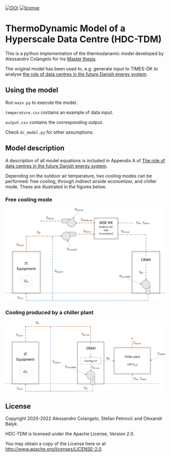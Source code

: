 [![DOI](https://zenodo.org/badge/286425575.svg)](https://zenodo.org/badge/latestdoi/286425575)
[![license](https://img.shields.io/github/license/olejandro/hdc-tdm?color=ffcc00)](LICENSE)

# ThermoDynamic Model of a Hyperscale Data Centre (HDC-TDM)

This is a python implementation of the thermodanamic model developed by Alessandro Colangelo for his [Master thesis][Alessandro's thesis].

The original model has been used to, e.g. generate input to TIMES-DK to analyse [the role of data centres in the future Danish energy system][TIMES-DK DC paper].

## Using the model

Run `main.py` to execute the model.

`temperature.csv` contains an example of data input.

`output.csv` contains the corresponding output.

Check `dc_model.py` for other assumptions.

## Model description

A description of all model equations is included in Appendix A of [The role of data centres in the future Danish energy system][TIMES-DK DC paper].

Depending on the outdoor air temperature, two cooling modes can be performed: free cooling, through indirect airside economizer, and chiller mode. These are illustrated in the figures below.

### Free cooling mode
![Free cooling](figures/free-cooling.jpg)

### Cooling produced by a chiller plant
![cooling produced by a chiller plant](figures/chiller-plant-cooling.jpg)

## License

Copyright 2020-2022 Alessandro Colangelo, Stefan Petrović and Olexandr Balyk.

HDC-TDM is licensed under the Apache License, Version 2.0.

You may obtain a copy of the License here or at http://www.apache.org/licenses/LICENSE-2.0.

[Alessandro's thesis]: https://www.sys.man.dtu.dk/-/media/Centre/SYS_Systems_Analysis/Master-Theses/AColangelo_Master_Thesis_DTU.ashx?la=da&hash=626BCB6F1CAA882326E384E6EABE3647877E50CB
[TIMES-DK DC paper]: https://doi.org/10.1016/j.energy.2020.116928
